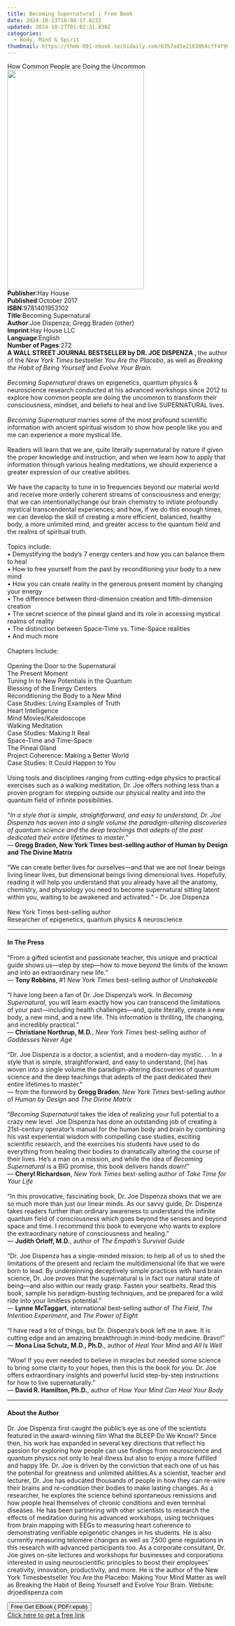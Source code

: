 ```yaml
---
title: Becoming Supernatural | Free Book
date: 2024-10-23T16:08:17.023Z
updated: 2024-10-27T01:02:31.838Z
categories:
  - Body, Mind & Spirit
thumbnail: https://thmb-001-ebook.techidaily.com/6357ad5e21630b4cff4f904f87d5708f5731cdbc18a4adce5a54236cee48f869.jpg
---
```

<main id="book-container">
  <div class="flex flex-col">
    <div class="book-brief flex-1 py-6 px-4 sm:p-6 md:py-10 md:px-8">
      <!-- brief-->
      <div class="book-brief-main">
        How Common People are Doing the Uncommon
      </div>
    </div>
    <div
      class="book-meta-info flex-1 grid gap-4 col-start-1 col-end-3 row-start-1 sm:mb-6 sm:grid-cols-4 lg:gap-6 lg:col-start-2 lg:row-end-6 lg:row-span-6 lg:mb-0"
    >
      <div
        class="book-meta-info-left place-content-center mt-4 p-4 text-sm leading-6 col-start-2 col-span-2 dark:text-slate-400"
      >
        <img
          class="w-full h-500 object-cover rounded-lg sm:h-255 sm:col-span-2 lg:col-span-full"
          src="https://img-001-ebook.techidaily.com/3c7575794c9c29c91a5ceb549b78e64c4a06fc52f9f6cb4487150c8de04d36dc.jpg"
          alt=""
          width="312"
          height="500"
        />
      </div>
      <div
        class="book-meta-info-right mt-2 col-start-1 row-start-2 col-span-3 self-center"
      >
        <!-- meta data  -->
        <div class="flex flex-col px-4 md:px-8">
          <div class="flex-1">
            <strong>Publisher</strong>:<span class="px-2">Hay House</span>
          </div>
          <div class="flex-1">
            <strong>Published</strong>:<span class="px-2">October 2017</span>
          </div>
          <div class="flex-1">
            <strong>ISBN</strong>:<span class="px-2">9781401953102</span>
          </div>
          <div class="flex-1">
            <strong>Title</strong>:<span class="px-2"
              >Becoming Supernatural</span
            >
          </div>
          <div class="flex-1">
            <strong>Author</strong>:<span class="px-2"
              >Joe Dispenza; Gregg Braden (other)</span
            >
          </div>
          <div class="flex-1">
            <strong>Imprint</strong>:<span class="px-2">Hay House LLC</span>
          </div>
          <div class="flex-1">
            <strong>Language</strong>:<span class="px-2">English</span>
          </div>
          <div class="flex-1">
            <strong>Number of Pages</strong>:<span class="px-2">272</span>
          </div>
        </div>
      </div>
    </div>
    <div class="book-description flex-1 py-6 px-4 sm:p-6 md:py-10 md:px-8">
      <div class="book-description-main">
        <div accordion-content="" id="description">
          <b>A WALL STREET JOURNAL BESTSELLER by DR. JOE DISPENZA , </b>the
          author of the <i>New York Times</i> bestseller
          <i>You Are the Placebo</i>, as well as
          <i>Breaking the Habit of Being Yourself</i> and
          <i>Evolve Your Brain.<br /><b></b></i><br />
          <i>Becoming Supernatural </i>draws on epigenetics, quantum physics
          &amp; neuroscience research conducted at his advanced workshops since
          2012 to explore how common people are doing the uncommon to transform
          their consciousness, mindset, and beliefs to heal and live
          SUPERNATURAL lives.<br /><br />
          <i>Becoming Supernatural</i> marries some of the most profound
          scientific information with ancient spiritual wisdom to show how
          people like you and me can experience a more mystical life.<br />
          &nbsp;<br />
          Readers will learn that we are, quite literally supernatural by nature
          if given the proper knowledge and instruction, and when we learn how
          to apply that information through various healing meditations, we
          should experience a greater expression of our creative abilities.<br />
          &nbsp;<br />
          We have the capacity to tune in to frequencies beyond our material
          world and receive more orderly coherent streams of consciousness and
          energy; that we can intentionally<b></b>change our brain chemistry to
          initiate profoundly mystical transcendental experiences; and how, if
          we do this enough times, we can develop the skill of creating a more
          efficient, balanced, healthy body, a more unlimited mind, and greater
          access to the quantum field and the realms of spiritual truth.<br /><br />
          Topics include:<br />
          • Demystifying the body’s 7 energy centers and how you can balance
          them to heal<br />
          • How to free yourself from the past by reconditioning your body to a
          new mind<br />
          • How you can create reality in the generous present moment by
          changing your energy<br />
          • The difference between third-dimension creation and fifth-dimension
          creation<br />
          • The secret science of the pineal gland and its role in accessing
          mystical realms of reality<br />
          • The distinction between Space-Time vs. Time-Space realities<br />
          • And much more<br />
          &nbsp;<br />
          Chapters Include:<br />
          &nbsp;<br />
          Opening the Door to the Supernatural<br />
          The Present Moment<br />
          Tuning In to New Potentials in the Quantum<br />
          Blessing of the Energy Centers<br />
          Reconditioning the Body to a New Mind<br />
          Case Studies: Living Examples of Truth<br />
          Heart Intelligence<br />
          Mind Movies/Kaleidoscope <br />
          Walking Meditation<br />
          Case Studies: Making It Real<br />
          Space-Time and Time-Space<br />
          The Pineal Gland<br />
          Project Coherence: Making a Better World<br />
          Case Studies: It Could Happen to You<br /><br />Using tools and
          disciplines ranging from cutting-edge physics to practical exercises
          such as a walking meditation, Dr. Joe offers nothing less than a
          proven program for stepping outside our physical reality and into the
          quantum field of infinite possibilities.<br />
          &nbsp;<br />
          “<i
            >In a style that is simple, straightforward, and easy to understand,
            Dr. Joe Dispenza has woven into a single volume the
            paradigm-altering discoveries of quantum science and the deep
            teachings that adepts of the past dedicated their entire lifetimes
            to master.”</i
          ><br />
          —<b>
            Gregg Braden, New York Times best-selling author of Human by Design
            and The Divine Matrix</b
          ><br />
          &nbsp;<br />
          “We can create better lives for ourselves—and that we are not linear
          beings living linear lives, but dimensional beings living dimensional
          lives. Hopefully, reading it will help you understand that you already
          have all the anatomy, chemistry, and physiology you need to become
          supernatural sitting latent within you, waiting to be awakened and
          activated.” - Dr. Joe Dispenza<br />
          &nbsp;<br />
          New York Times best-selling author <br />
          Researcher of epigenetics, quantum physics &amp; neuroscience
        </div>
        <div class="accordion-fader"></div>
      </div>
    </div>
    <div class="book-excerpts flex-1 py-6 px-4 sm:p-6 md:py-10 md:px-8">
      <!-- excerpts-->
      <div class="book-excerpts-main">
        <hr />
        <h4 class="placeholder placeholder-heading">
          <span>In The Press</span>
        </h4>
        <p>
          “From a gifted scientist and passionate teacher, this unique and
          practical guide shows us—step by step—how to move beyond the limits of
          the known and into an extraordinary new life.”<br />—
          <b>Tony Robbins</b>, #1 <i>New York Times</i> best-selling author of
          <i>Unshakeable</i><br /><br />“I have long been a fan of Dr. Joe
          Dispenza’s work. In <i>Becoming Supernatural</i>, you will learn
          exactly how you can transcend the limitations of your past—including
          health challenges—and, quite literally, create a new body, a new mind,
          and a new life. This information is thrilling, life changing, and
          incredibly practical.”<br />— <b>Christiane Northrup, M.D.</b>,
          <i>New York Times </i>best-selling author of
          <i>Goddesses Never Age<br /><br /></i>“Dr. Joe Dispenza is a doctor, a
          scientist, and a modern-day mystic. . . In a style that is simple,
          straightforward, and easy to understand, [he] has woven into a single
          volume the paradigm-altering discoveries of quantum science and the
          deep teachings that adepts of the past dedicated their entire
          lifetimes to master.”<br />— from the foreword by <b>Gregg Braden</b>,
          <i>New York Times </i>best-selling author of
          <i>Human by Design </i>and <i>The Divine Matrix</i><br /><br />“<i
            >Becoming Supernatural </i
          >takes the idea of realizing your full potential to a crazy new level.
          Joe Dispenza has done an outstanding job of creating a 21st-century
          operator’s manual for the human body and brain by combining his vast
          experiential wisdom with compelling case studies, exciting scientific
          research, and the exercises his students have used to do everything
          from healing their bodies to dramatically altering the course of their
          lives. He’s a man on a mission, and while the idea of
          <i>Becoming Supernatural</i> is a BIG promise, this book delivers
          hands down!”<br />— <b>Cheryl Richardson</b>,
          <i>New York Times</i> best-selling author of
          <i>Take Time for Your Life</i><br /><br />“In this provocative,
          fascinating book, Dr. Joe Dispenza shows that we are so much more than
          just our linear minds. As our savvy guide, Dr. Dispenza takes readers
          further than ordinary awareness to understand the infinite quantum
          field of consciousness which goes beyond the senses and beyond space
          and time. I recommend this book to everyone who wants to explore the
          extraordinary nature of consciousness and healing.”<br />—
          <b>Judith Orloff, M.D.</b>, author of
          <i>The Empath’s Survival Guide</i><br /><br />“Dr. Joe Dispenza has a
          single-minded mission: to help all of us to shed the limitations of
          the present and reclaim the multidimensional life that we were born to
          lead. By underpinning deceptively simple practices with hard brain
          science, Dr. Joe proves that the supernatural is in fact our natural
          state of being—and also within our ready grasp. Fasten your seatbelts.
          Read this book, sample his paradigm-busting techniques, and be
          prepared for a wild ride into your limitless potential.”<br />—
          <b>Lynne McTaggart</b>, international best-selling author of
          <i>The Field</i>, <i>The Intention Experiment</i>, and
          <i>The Power of Eight<br /><br /></i>“I have read a lot of things, but
          Dr. Dispenza’s book left me in awe. It is cutting edge and an amazing
          breakthrough in mind-body medicine. Bravo!”<br />—
          <b>Mona Lisa Schulz, M.D., Ph.D.</b>, author of&nbsp;<i
            >Heal Your Mind</i
          >
          and <i>All Is Well</i><br /><br />“Wow! If you ever needed to believe
          in miracles but needed some science to bring some clarity to your
          hopes, then this is the book for you. Dr. Joe offers extraordinary
          insights and powerful lucid step-by-step instructions for how to live
          supernaturally.”<br />— <b>David R. Hamilton, Ph.D.</b>, author of
          <i>How Your Mind Can Heal Your Body</i>
        </p>
      </div>
    </div>
    <div class="book-about-author flex-1 py-6 px-4 sm:p-6 md:py-10 md:px-8">
      <!-- about author-->
      <div class="book-main-author-main">
        <hr />
        <h4 class="placeholder placeholder-heading">
          <span>About the Author</span>
        </h4>
        <p>
          Dr. Joe Dispenza first caught the public’s eye as one of the
          scientists featured in the award-winning film What the BLEEP Do We
          Know!? Since then, his work has expanded in several key directions
          that reflect his passion for exploring how people can use findings
          from neuroscience and quantum physics not only to heal illness but
          also to enjoy a more fulfilled and happy life. Dr. Joe is driven by
          the conviction that each one of us has the potential for greatness and
          unlimited abilities.As a scientist, teacher and lecturer, Dr. Joe has
          educated thousands of people in how they can re-wire their brains and
          re-condition their bodies to make lasting changes. As a researcher, he
          explores the science behind spontaneous remissions and how people heal
          themselves of chronic conditions and even terminal diseases. He has
          been partnering with other scientists to research the effects of
          meditation during his advanced workshops, using techniques from brain
          mapping with EEGs to measuring heart coherence to demonstrating
          verifiable epigenetic changes in his students. He is also currently
          measuring telomere changes as well as 7,500 gene regulations in this
          research with advanced participants too. As a corporate consultant,
          Dr. Joe gives on-site lectures and workshops for businesses and
          corporations interested in using neuroscientific principles to boost
          their employees’ creativity, innovation, productivity, and more. He is
          the author of the New York Timesbestseller You Are the Placebo: Making
          Your Mind Matter as well as Breaking the Habit of Being Yourself and
          Evolve Your Brain. Website: drjoedispenza.com
        </p>
      </div>
    </div>
    <div class="book-free-get flex-1 py-6 px-4 sm:p-6 md:py-10 md:px-8">
      <button
        id="btn-free-get"
        class="bg-blue-500 hover:bg-blue-700 text-white font-bold py-2 px-4 rounded"
      >
        Free Get EBook (.PDF/.epub)
      </button>
      <div id="countdown-display" class="px-2 text-lg mt-2"></div>
      <a
        id="free-link"
        class="hidden bg-blue-500 hover:bg-blue-700 text-white font-bold py-2 px-4 rounded"
        href="https://www.ebooks.com/en-us/book/96316820/becoming-supernatural/joe-dispenza/"
        target="_blank"
        >Click here to get a free link</a
      >
    </div>
    <script>
      let countdownTime = 0;
      let countdownInterval = null;
      document
        .getElementById('btn-free-get')
        .addEventListener('click', startCountdown);
      function startCountdown() {
        countdownTime = new Date().getTime() + 60000 * 3;
        countdownInterval = setInterval(updateCountdown, 1000);
        document.getElementById('btn-free-get').disabled = true;
        document
          .getElementById('btn-free-get')
          .classList.add('bg-gray-500', 'cursor-not-allowed');
      }
      function updateCountdown() {
        let currentTime = new Date().getTime();
        let timeLeft = countdownTime - currentTime;
        let secondsLeft = Math.floor(timeLeft / 1000);
        document.getElementById('countdown-display').innerHTML =
          `Remaining time: ${secondsLeft} seconds.`;
        if (secondsLeft <= 0) {
          clearInterval(countdownInterval);
          document.getElementById('btn-free-get').classList.add('hidden');
          document.getElementById('free-link').classList.remove('hidden');
          document.getElementById('countdown-display').innerHTML = '';
        }
      }
    </script>
  </div>
</main>

<ins class="adsbygoogle"
      style="display:block"
      data-ad-client="ca-pub-7571918770474297"
      data-ad-slot="8358498916"
      data-ad-format="auto"
      data-full-width-responsive="true"></ins>
    